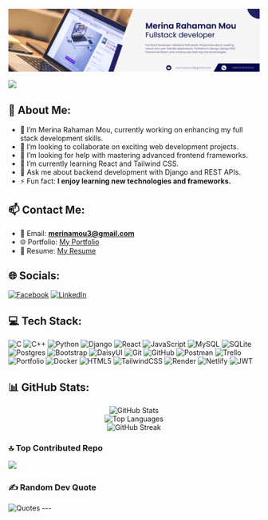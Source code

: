 ![logo](https://github.com/MerinaMou110/MerinaMou110/blob/main/banner%20(2).png)



[![](https://visitcount.itsvg.in/api?id=MerinaMou110&icon=2&color=1)](https://visitcount.itsvg.in)

## 💫 About Me:
- 🔭 I’m Merina Rahaman Mou, currently working on enhancing my full stack development skills.
- 👯 I’m looking to collaborate on exciting web development projects.
- 🤝 I’m looking for help with mastering advanced frontend frameworks.
- 🌱 I’m currently learning React and Tailwind CSS.
- 💬 Ask me about backend development with Django and REST APIs.
- ⚡ Fun fact: **I enjoy learning new technologies and frameworks.**

## 📫 Contact Me:
- 📧 Email: **merinamou3@gmail.com**
- 🌐 Portfolio: [My Portfolio](https://merinarahaman.netlify.app/)
- 📄 Resume: [My Resume](https://drive.google.com/file/d/1fmvr_CPOOJhnH819KnGzWCzjvSxQo7kK/view?usp=sharing)

## 🌐 Socials:
[![Facebook](https://img.shields.io/badge/Facebook-%231877F2.svg?logo=Facebook&logoColor=white)](https://facebook.com/merina.rahaman.501) 
[![LinkedIn](https://img.shields.io/badge/LinkedIn-%230077B5.svg?logo=linkedin&logoColor=white)](https://linkedin.com/in/merina-rahaman-mou) 

## 💻 Tech Stack:
![C](https://img.shields.io/badge/c-%2300599C.svg?style=for-the-badge&logo=c&logoColor=white) 
![C++](https://img.shields.io/badge/c++-%2300599C.svg?style=for-the-badge&logo=c%2B%2B&logoColor=white)
![Python](https://img.shields.io/badge/python-3670A0?style=for-the-badge&logo=python&logoColor=ffdd54) 
![Django](https://img.shields.io/badge/django-%23092E20.svg?style=for-the-badge&logo=django&logoColor=white) 
![React](https://img.shields.io/badge/react-%2320232a.svg?style=for-the-badge&logo=react&logoColor=%2361DAFB) 
![JavaScript](https://img.shields.io/badge/javascript-%23323330.svg?style=for-the-badge&logo=javascript&logoColor=%23F7DF1E) 
![MySQL](https://img.shields.io/badge/mysql-4479A1.svg?style=for-the-badge&logo=mysql&logoColor=white) 
![SQLite](https://img.shields.io/badge/sqlite-%2307405e.svg?style=for-the-badge&logo=sqlite&logoColor=white) 
![Postgres](https://img.shields.io/badge/postgres-%23316192.svg?style=for-the-badge&logo=postgresql&logoColor=white) 
![Bootstrap](https://img.shields.io/badge/bootstrap-%238511FA.svg?style=for-the-badge&logo=bootstrap&logoColor=white) 
![DaisyUI](https://img.shields.io/badge/daisyui-5A0EF8?style=for-the-badge&logo=daisyui&logoColor=white) 
![Git](https://img.shields.io/badge/git-%23F05033.svg?style=for-the-badge&logo=git&logoColor=white) 
![GitHub](https://img.shields.io/badge/github-%23121011.svg?style=for-the-badge&logo=github&logoColor=white) 
![Postman](https://img.shields.io/badge/Postman-FF6C37?style=for-the-badge&logo=postman&logoColor=white) 
![Trello](https://img.shields.io/badge/Trello-%23026AA7.svg?style=for-the-badge&logo=Trello&logoColor=white) 
![Portfolio](https://img.shields.io/badge/Portfolio-%23000000.svg?style=for-the-badge&logo=firefox&logoColor=#FF7139) 
![Docker](https://img.shields.io/badge/docker-%230db7ed.svg?style=for-the-badge&logo=docker&logoColor=white) 
![HTML5](https://img.shields.io/badge/html5-%23E34F26.svg?style=for-the-badge&logo=html5&logoColor=white) 
![TailwindCSS](https://img.shields.io/badge/tailwindcss-%2338B2AC.svg?style=for-the-badge&logo=tailwind-css&logoColor=white) 
![Render](https://img.shields.io/badge/Render-%46E3B7.svg?style=for-the-badge&logo=render&logoColor=white) 
![Netlify](https://img.shields.io/badge/netlify-%23000000.svg?style=for-the-badge&logo=netlify&logoColor=#00C7B7) 
![JWT](https://img.shields.io/badge/JWT-black?style=for-the-badge&logo=JSON%20web%20tokens) 

## 📊 GitHub Stats:
<div style="display: flex; flex-direction: column; align-items: center;">
  <img src="https://github-readme-stats.vercel.app/api?username=MerinaMou110&theme=radical&hide_border=false&include_all_commits=true&count_private=true" alt="GitHub Stats" />
  <img src="https://github-readme-stats.vercel.app/api/top-langs/?username=MerinaMou110&theme=radical&hide_border=false&include_all_commits=true&count_private=true&layout=compact" alt="Top Languages" />
  <img src="https://github-readme-streak-stats.herokuapp.com/?user=MerinaMou110&theme=radical&hide_border=false" alt="GitHub Streak" />
  
</div>

### 🔝 Top Contributed Repo
![](https://github-contributor-stats.vercel.app/api?username=MerinaMou110&limit=5&theme=radical&combine_all_yearly_contributions=true)
 ### ✍️ Random Dev Quote
  <img src="https://quotes-github-readme.vercel.app/api?type=horizontal&theme=radical" alt="Quotes" />
---

<!-- Proudly created with GPRM ( https://gprm.itsvg.in ) -->
